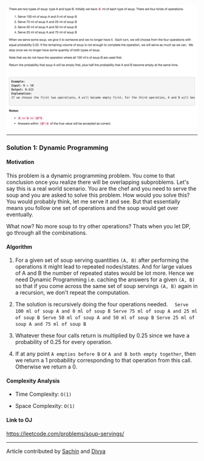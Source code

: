 <p align="center">
<img src="../../Images/Soup-Servings.png" width="600">
</p>

---
### Solution 1: Dynamic Programming

#### Motivation

This problem is a dynamic programming problem. You come to that conclusion once you realize there will be overlapping subproblems. Let's say this is a real world scenario. You are the chef and you need to serve the soup and you are asked to solve this problem. How would you solve this? You would probably think, let me serve it and see. But that essentially means you follow one set of operations and the soup would get over eventually.

What now? No more soup to try other operations?
Thats when you let DP, go through all the combinations.

#### Algorithm

1. For a given set of soup serving quantities `(A, B)` after performing the operations it might lead to repeated nodes/states. And for large values of A and B the number of repeated states would be lot more. Hence we need Dynamic Programming i.e. caching the answers for a given `(A, B)` so that if you come across the same set of soup servings `(A, B)` again in a recursion, we don't repeat the computation.

2. The solution is recursively doing the four operations needed.
`	Serve 100 ml of soup A and 0 ml of soup B
	Serve 75 ml of soup A and 25 ml of soup B
	Serve 50 ml of soup A and 50 ml of soup B
	Serve 25 ml of soup A and 75 ml of soup B
`
3. Whatever these four calls return is multiplied by 0.25 since we have a probability of 0.25 for every operation.  

4. If at any point `A empties before B` or `A and B both empty together`, then we return a 1 probability corresponding to that operation from this call. Otherwise we return a 0.

#### Complexity Analysis

* Time Complexity: `O(1)` 

* Space Complexity: `O(1)` 

#### Link to OJ

https://leetcode.com/problems/soup-servings/

---
Article contributed by [Sachin](https://github.com/edorado93) and [Divya](https://github.com/DivyaGodayal)
